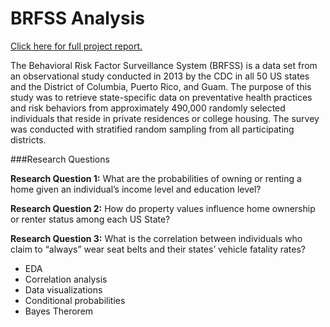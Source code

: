 # BRFSS Analysis

[Click here for full project report.](https://modest-melody.github.io/Behavioral-Risk-Factor-Surveillance-System/)

The Behavioral Risk Factor Surveillance System (BRFSS) is a data set from an observational study conducted in 2013 by the CDC in all 50 US states and the District of Columbia, Puerto Rico, and Guam. The purpose of this study was to retrieve state-specific data on preventative health practices and risk behaviors from approximately 490,000 randomly selected individuals that reside in private residences or college housing. The survey was conducted with stratified random sampling from all participating districts.

###Research Questions

**Research Question 1:** What are the probabilities of owning or renting a home given an individual’s income level and education level?

**Research Question 2:** How do property values influence home ownership or renter status among each US State?

**Research Question 3:** What is the correlation between individuals who claim to “always” wear seat belts and their states’ vehicle fatality rates?

* EDA
* Correlation analysis
* Data visualizations
* Conditional probabilities
* Bayes Therorem
